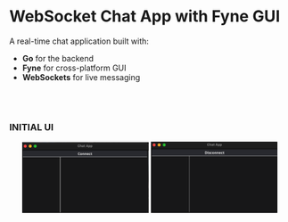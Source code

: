 # WebSocket Chat App with Fyne GUI
A real-time chat application built with:
- **Go** for the backend
- **Fyne** for cross-platform GUI
- **WebSockets** for live messaging

</br></br>
### INITIAL UI
<p align="center">
  <img src="asset/connect.png" width="45%">
  <img src="asset/disconnect.png" width="45%">
</p>